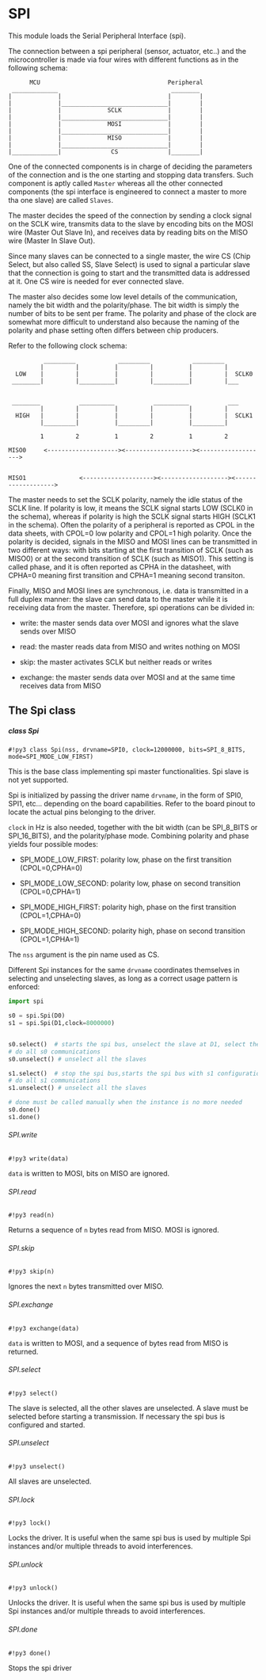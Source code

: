 # SPI

This module loads the Serial Peripheral Interface (spi).

The connection between a spi peripheral (sensor, actuator, etc..) and the microcontroller is made
via  four wires with different functions as in the following schema:

```
      MCU                                    Peripheral
 _____________                                ________
|             |                              |        |
|             |______________________________|        |
|             |             SCLK             |        |
|             |______________________________|        |
|             |             MOSI             |        |
|             |______________________________|        |
|             |             MISO             |        |
|             |______________________________|        |
|_____________|              CS              |________|
```

One of the connected components is in charge of deciding the parameters of the connection and is the one starting
and stopping data transfers. Such component is aptly called ```Master``` whereas all the other connected components (the spi interface
is engineered to connect a master to more tha one slave) are called ```Slaves```.

The master decides the speed of the connection by sending a clock signal on the SCLK wire, transmits data to the slave
by encoding bits on the MOSI wire (Master Out Slave In), and receives data by reading bits on the MISO wire (Master In Slave Out).

Since many slaves can be connected to a single master, the wire CS (Chip Select, but also called SS, Slave Select) is used
to signal a particular slave that the connection is going to start and the transmitted data is addressed at it. One CS wire is needed
for ever connected slave.

The master also decides some low level details of the communication, namely the bit width and the polarity/phase.
The bit width is simply the number of bits to be sent per frame. The polarity and phase of the clock are somewhat more
difficult to understand also because the naming of the polarity and phase setting often differs between chip producers.

Refer to the following clock schema:


```
          _________            _________            _________
         |         |          |         |          |         |
  LOW    |         |          |         |          |         |  SCLK0
 ________|         |__________|         |__________|         |___


 ________           __________           __________           ___
         |         |          |         |          |         |
  HIGH   |         |          |         |          |         |  SCLK1
         |_________|          |_________|          |_________|

         1         2          1         2          1         2

MISO0     <--------------------><-------------------><------------------->


MISO1               <--------------------><-------------------><------------------->
```

The master needs to set the SCLK polarity, namely the idle status of the SCLK line. If polarity is low,
it means the SCLK signal starts LOW (SCLK0 in the schema), whereas if polarity is high the SCLK signal starts
HIGH (SCLK1 in the schema). Often the polarity of a peripheral is reported as CPOL in the data sheets, with CPOL=0 low polarity
and CPOL=1 high polarity.
Once the polarity is decided, signals in the MISO and MOSI lines can be transmitted in two different ways: with bits
starting at the first transition of SCLK (such as MISO0) or at the second transition of SCLK (such as MISO1). This setting is called phase,
and it is often reported as CPHA in the datasheet, with CPHA=0 meaning first transition and CPHA=1 meaning second transiton.

Finally, MISO and MOSI lines are synchronous, i.e. data is transmitted in a full duplex manner: the slave can send data
to the master while it is receiving data from the master. Therefore, spi operations can be divided in:


* write: the master sends data over MOSI and ignores what the slave sends over MISO


* read: the master reads data from MISO and writes nothing on MOSI


* skip: the master activates SCLK but neither reads or writes


* exchange: the master sends data over MOSI and at the same time receives data from MISO

## The Spi class

##### class Spi

```#!py3 class Spi(nss, drvname=SPI0, clock=12000000, bits=SPI_8_BITS, mode=SPI_MODE_LOW_FIRST)```

This is the base class implementing spi master functionalities. Spi slave is not yet supported.

Spi is initialized by passing the driver name ```drvname```, in the form of SPI0, SPI1, etc… depending on the
board capabilities. Refer to the board pinout to locate the actual pins belonging to the driver.

```clock``` in Hz is also needed, together with the bit width (can be SPI_8_BITS or SPI_16_BITS), and the polarity/phase mode.
Combining polarity and phase yields four possible modes:


* SPI_MODE_LOW_FIRST: polarity low, phase on the first transition  (CPOL=0,CPHA=0)


* SPI_MODE_LOW_SECOND: polarity low, phase on second transition    (CPOL=0,CPHA=1)


* SPI_MODE_HIGH_FIRST: polarity high, phase on the first transition  (CPOL=1,CPHA=0)


* SPI_MODE_HIGH_SECOND: polarity high, phase on second transition    (CPOL=1,CPHA=1)

The ```nss``` argument is the pin name used as CS.

Different Spi instances for the same ```drvname``` coordinates themselves in selecting and unselecting slaves, as long as
a correct usage pattern is enforced:

```py
import spi

s0 = spi.Spi(D0)
s1 = spi.Spi(D1,clock=8000000)


s0.select()  # starts the spi bus, unselect the slave at D1, select the slave at D0
# do all s0 communications
s0.unselect() # unselect all the slaves

s1.select()  # stop the spi bus,starts the spi bus with s1 configuration, unselect the slave at D0,  select the slave at D1
# do all s1 communications
s1.unselect() # unselect all the slaves

# done must be called manually when the instance is no more needed
s0.done()
s1.done()
```

###### SPI.write

```#!py3 write(data)```

```data``` is written to MOSI, bits on MISO are ignored.

###### SPI.read

```#!py3 read(n)```

Returns a sequence of ```n``` bytes read from MISO. MOSI is ignored.

###### SPI.skip

```#!py3 skip(n)```

Ignores the next ```n``` bytes transmitted over MISO.

###### SPI.exchange

```#!py3 exchange(data)```

```data``` is written to MOSI, and a sequence of bytes read from MISO is returned.

###### SPI.select

```#!py3 select()```

The slave is selected, all the other slaves are unselected.
A slave must be selected before starting a transmission.
If necessary the spi bus is configured and started.

###### SPI.unselect

```#!py3 unselect()```

All slaves are unselected.

###### SPI.lock

```#!py3 lock()```

Locks the driver. It is useful when the same spi bus is used by multiple Spi instances and/or multiple threads to avoid interferences.

###### SPI.unlock

```#!py3 unlock()```

Unlocks the driver. It is useful when the same spi bus is used by multiple Spi instances and/or multiple threads to avoid interferences.

###### SPI.done

```#!py3 done()```

Stops the spi driver
<!--stackedit_data:
eyJoaXN0b3J5IjpbMTI4NTQ2MDU4OV19
-->